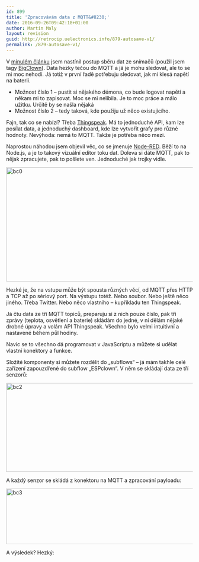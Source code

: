 ```yaml
---
id: 899
title: 'Zpracovávám data z MQTT&#8230;'
date: 2016-09-26T09:42:18+01:00
author: Martin Maly
layout: revision
guid: http://retrocip.uelectronics.info/879-autosave-v1/
permalink: /879-autosave-v1/
---
```

V [minulém článku](http://retrocip.uelectronics.info/esp8266-mqtt/) jsem nastínil postup sběru dat ze snímačů (použil jsem tagy [BigClown](https://bigclown.com)). Data hezky tečou do MQTT a já je mohu sledovat, ale to se mi moc nehodí. Já totiž v první řadě potřebuju sledovat, jak mi klesá napětí na baterii.

  * Možnost číslo 1 &#8211; pustit si nějakého démona, co bude logovat napětí a někam mi to zapisovat. Moc se mi nelíbila. Je to moc práce a málo užitku. Určitě by se našla nějaká
  * Možnost číslo 2 &#8211; tedy taková, kde použiju už něco existujícího.

Fajn, tak co se nabízí? Třeba [Thingspeak](https://thingspeak.com). Má to jednoduché API, kam lze posílat data, a jednoduchý dashboard, kde lze vytvořit grafy pro různé hodnoty. Nevýhoda: nemá to MQTT. Takže je potřeba něco mezi.

Naprostou náhodou jsem objevil věc, co se jmenuje [Node-RED](http://nodered.org/). Běží to na Node.js, a je to takový vizuální editor toku dat. Doleva si dáte MQTT, pak to nějak zpracujete, pak to pošlete ven. Jednoduché jak trojky vidle.

<a href="http://retrocip.uelectronics.info/wp-content/uploads/sites/6/2016/08/bc0.png" rel="lightbox"><img loading="lazy" class="aligncenter size-medium wp-image-880" src="http://retrocip.uelectronics.info/wp-content/uploads/sites/6/2016/08/bc0-650x308.png" alt="bc0" width="650" height="308" srcset="https://retrocip.cz/wp-content/uploads/sites/6/2016/08/bc0-650x308.png 650w, https://retrocip.cz/wp-content/uploads/sites/6/2016/08/bc0-768x364.png 768w, https://retrocip.cz/wp-content/uploads/sites/6/2016/08/bc0-1024x486.png 1024w, https://retrocip.cz/wp-content/uploads/sites/6/2016/08/bc0.png 1920w" sizes="(max-width: 650px) 100vw, 650px" /></a>

Hezké je, že na vstupu může být spousta různých věcí, od MQTT přes HTTP a TCP až po sériový port. Na výstupu totéž. Nebo soubor. Nebo ještě něco jiného. Třeba Twitter. Nebo něco vlastního &#8211; kupříkladu ten Thingspeak.

Já čtu data ze tří MQTT topiců, preparuju si z nich pouze číslo, pak tři zprávy (teplota, osvětlení a baterie) skládám do jedné, v ní dělám nějaké drobné úpravy a volám API Thingspeak. Všechno bylo velmi intuitivní a nastavené během půl hodiny.

Navíc se to všechno dá programovat v JavaScriptu a můžete si udělat vlastní konektory a funkce.

Složité komponenty si můžete rozdělit do &#8222;subflows&#8220; &#8211; já mám takhle celé zařízení zapouzdřené do subflow &#8222;ESPclown&#8220;. V něm se skládají data ze tří senzorů:

<a href="http://retrocip.uelectronics.info/wp-content/uploads/sites/6/2016/08/bc2.png" rel="lightbox"><img loading="lazy" class="aligncenter size-full wp-image-881" src="http://retrocip.uelectronics.info/wp-content/uploads/sites/6/2016/08/bc2.png" alt="bc2" width="531" height="240" /></a>

A každý senzor se skládá z konektoru na MQTT a zpracování payloadu:

<a href="http://retrocip.uelectronics.info/wp-content/uploads/sites/6/2016/08/bc3.png" rel="lightbox"><img loading="lazy" class="aligncenter size-medium wp-image-882" src="http://retrocip.uelectronics.info/wp-content/uploads/sites/6/2016/08/bc3-650x150.png" alt="bc3" width="650" height="150" srcset="https://retrocip.cz/wp-content/uploads/sites/6/2016/08/bc3-650x150.png 650w, https://retrocip.cz/wp-content/uploads/sites/6/2016/08/bc3.png 726w" sizes="(max-width: 650px) 100vw, 650px" /></a>

A výsledek? Hezký:







&nbsp;
